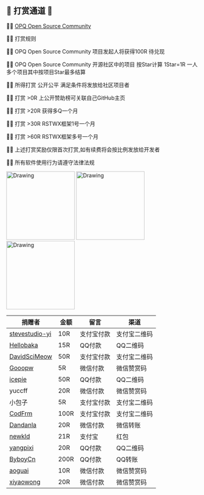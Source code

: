 ## 🎈 打赏通道 🎈

🦀️🦀️ [OPQ Open Source Community](https://github.com/opq-osc)

🦀️🦀️ 打赏规则

🦀️🦀️ OPQ Open Source Community 项目发起人将获得100R 待兑现

🦀️🦀️ OPQ Open Source Community 开源社区中的项目 按Star计算 1Star=1R 一人多个项目其中按项目Star最多结算

🦀️🦀️ 所得打赏 公开公平 满足条件将发放给社区项目者

🦀️🦀️ 打赏 >0R 上公开赞助榜可关联自己GitHub主页

🦀️🦀️ 打赏 >20R 获得多Q一个月 

🦀️🦀️ 打赏 >30R RSTWX框架1号一个月

🦀️🦀️ 打赏 >60R RSTWX框架多号一个月

🦀️🦀️ 上述打赏奖励仅限首次打赏,如有续费将会按比例发放给开发者

🦀️🦀️ 所有软件使用行为请遵守法律法规

<img src="https://camo.githubusercontent.com/39e00fdd4321a8da5d4fb737d0d15934c190c3e98f8217752768fd4e4fc59fd8/68747470733a2f2f692e6c6f6c692e6e65742f323032312f30362f30362f763871426c3567506e5341723163472e6a7067" alt="Drawing" width="180px" />      <img src="https://camo.githubusercontent.com/b7a527da0c5ff7141f580d458993b48cd6968497ab55316cf25765af23b4b364/68747470733a2f2f692e6c6f6c692e6e65742f323032312f30362f30362f735854384d3237794f346a455061782e6a7067" alt="Drawing" width="180px" />      <img src="https://camo.githubusercontent.com/a70f2c496a364240de21d5d5a68bf98d50e3153208436729612f6cc1265943a4/68747470733a2f2f692e6c6f6c692e6e65742f323032312f30362f31302f4d7746495a726d41387663487035532e6a7067" alt="Drawing" width="180px" />


| 捐赠者          |  金额 |     留言    |     渠道  | 
| -------------- | ---------- |----------- |----------- |
| [stevestudio-yi](https://github.com/stevestudio-yi)          | 10R    |支付宝付款|支付宝二维码|
| [Hellobaka](https://github.com/Hellobaka)          | 15R     |QQ付款|QQ二维码|
| [DavidSciMeow](https://github.com/DavidSciMeow)          | 50R     |支付宝付款|支付宝二维码|
| [Gooopw](https://github.com/Gooopw)          | 5R     |微信付款|微信赞赏码|
| [icepie](https://github.com/icepie)          | 50R     |QQ付款|QQ二维码|
| yuccff         | 20R     |微信付款|微信赞赏码|
|     小包子    | 5R     |支付宝付款|支付宝二维码|
| [CodFrm](https://github.com/CodFrm)       | 100R     |支付宝付款|支付宝二维码|
| [Dandanla](https://github.com/Dandanla)          | 20R     |微信付款|微信转账|
| [newkld](https://github.com/newkld)          | 21R     |支付宝|红包|
| [yangpixi](https://github.com/yangpixi)          | 20R     |QQ付款|QQ二维码|
| [ByboyCn](https://github.com/ByboyCn)          | 200R     |QQ付款|QQ转账|
| [aoguai](https://github.com/aoguai)          | 10R     |微信付款|微信赞赏码|
| [xiyaowong](https://github.com/xiyaowong)          | 20R     |微信付款|微信赞赏码|
